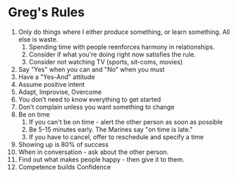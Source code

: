# Greg's Rules
1.  Only do things where I either produce something, or learn something. All else is waste.
	1. Spending time with people reenforces harmony in relationships.
	2. Consider if what you're doing right now satisfies the rule.
	3. Consider not watching TV (sports, sit-coms, movies)
2.  Say "Yes" when you can and "No" when you must
3.  Have a "Yes-And" attitude
4.  Assume positive intent
5.  Adapt, Improvise, Overcome
6.  You don’t need to know everything to get started
7.  Don’t complain unless you want something to change
8. Be on time
	1. If you can't be on time - alert the other person as soon as possible
	2. Be 5-15 minutes early. The Marines say "on time is late."
	3. If you have to cancel, offer to reschedule and specify a time
9. Showing up is 80% of success
10. When in conversation - ask about the other person.
11. Find out what makes people happy - then give it to them.
12. Competence builds Confidence
<!--stackedit_data:
eyJoaXN0b3J5IjpbNTYxMDQ4ODQ0LDEwOTUxNTA0ODYsLTE4Mz
I1MDE2NiwxNjIwODU0NTFdfQ==
-->